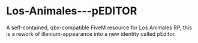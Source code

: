 # Los-Animales---pEDITOR
A self-contained, qbx-compatible FiveM resource for Los Animales RP, this is a rework of illenium-appearance into a new identity called pEditor.

